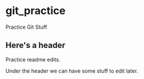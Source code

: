 # git_practice
Practice Git Stuff

## Here's a header

Practice readme edits. 

Under the header we can have some stuff to edit later.
